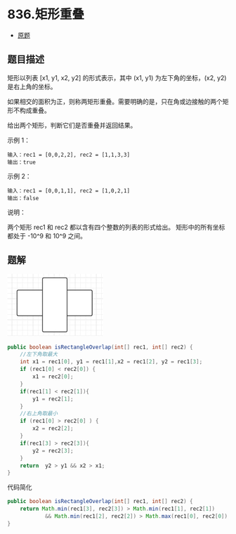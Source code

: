 # 836.矩形重叠

* [原题](https://leetcode-cn.com/problems/rectangle-overlap/)

## 题目描述

矩形以列表 [x1, y1, x2, y2] 的形式表示，其中 (x1, y1) 为左下角的坐标，(x2, y2) 是右上角的坐标。

如果相交的面积为正，则称两矩形重叠。需要明确的是，只在角或边接触的两个矩形不构成重叠。

给出两个矩形，判断它们是否重叠并返回结果。

示例 1：

```
输入：rec1 = [0,0,2,2], rec2 = [1,1,3,3]
输出：true
```
示例 2：

```
输入：rec1 = [0,0,1,1], rec2 = [1,0,2,1]
输出：false
```

说明：

两个矩形 rec1 和 rec2 都以含有四个整数的列表的形式给出。
矩形中的所有坐标都处于 -10^9 和 10^9 之间。

## 题解

![](803.jpg)

```java
public boolean isRectangleOverlap(int[] rec1, int[] rec2) {
    //左下角取最大
    int x1 = rec1[0], y1 = rec1[1],x2 = rec1[2], y2 = rec1[3];
    if (rec1[0] < rec2[0]) {
        x1 = rec2[0];
    }
    if(rec1[1] < rec2[1]){
        y1 = rec2[1];
    }
    //右上角取最小
    if (rec1[0] > rec2[0] ) {
        x2 = rec2[2];
    }
    if(rec1[3] > rec2[3]){
        y2 = rec2[3];
    }
    return  y2 > y1 && x2 > x1;
}
```

代码简化

```java
public boolean isRectangleOverlap(int[] rec1, int[] rec2) {
    return Math.min(rec1[3], rec2[3]) > Math.min(rec1[1], rec2[1])
            && Math.min(rec1[2], rec2[2]) > Math.max(rec1[0], rec2[0]);
}
```
